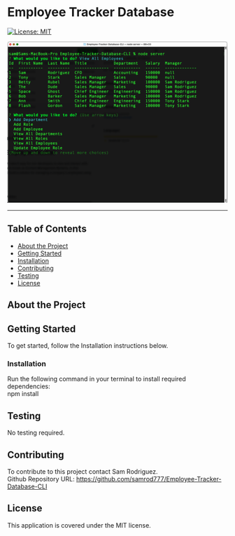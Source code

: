 # Employee Tracker Database


[![License: MIT](https://img.shields.io/badge/License-MIT-yellow.svg)](https://opensource.org/licenses/MIT)  
  
![Employee Tracker Database](./assets/AppScreenShot.png)

---

## Table of Contents
- [About the Project](#About-the-Project)
- [Getting Started](#Getting-Started)
- [Installation](#Installation)
- [Contributing](#Contributing)
- [Testing](#Testing)
- [License](#License) 

## About the Project


## Getting Started  
To get started, follow the Installation instructions below.    
    

### Installation  
Run the following command in your terminal to install required dependencies:  
npm install

## Testing
No testing required.
  

## Contributing
To contribute to this project contact Sam Rodriguez.  
Github Repository URL: https://github.com/samrod777/Employee-Tracker-Database-CLI   

## License
This application is covered under the MIT license.  

